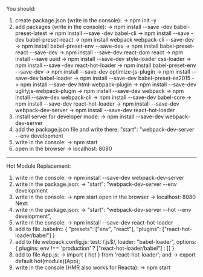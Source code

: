 You should:
1. create package.json (write in the console):
-> npm init -y
2. add packages (write in the console):
-> npm install --save -dev babel-preset-latest
-> npm install --save -dev babel-cli
-> npm install --save -dev babel-preset-react
-> npm install webpack webpack-cli --save-dev
-> npm install babel-preset-env --save-dev
-> npm install babel-preset-react --save-dev
-> npm install --save-dev react-dom react
-> npm install --save uuid
-> npm install --save-dev style-loader css-loader
-> npm install --save -dev react-hot-loader
-> npm install babel-preset-env --save-dev
-> npm install --save-dev optimize-js-plugin
-> npm install --save-dev babel-loader
-> npm install --save-dev babel-preset-es2015
-> npm install --save-dev html-webpack-plugin
-> npm install --save-dev uglifyjs-webpack-plugin
-> npm install --save-dev webpack
-> npm install --save-dev webpack-cli
-> npm install --save-dev babel-core
-> npm install --save-dev react-hot-loader
-> npm install --save-dev webpack-dev-server
-> npm install --save-dev react-hot-loader
3. install server for developer mode:
-> npm install --save-dev webpack-dev-server
4. add the package.json file and write there: "start": "webpack-dev-server --env development
5. write in the console:
-> npm start
6. open in the browser -> localhost: 8080
-------------------------------------------------------------------
Hot Module Replacement:
1. write in the console:
-> npm install --save-dev webpack-dev-server
2. write in the package.json:
-> "start": "webpack-dev-server --env development
3. write in the console:
-> npm start
 open in the browser -> localhost: 8080
Next:
4. write in the package.json:
-> "start": "webpack-dev-server --hot --env development",
5. write in the console:
-> npm install --save-dev react-hot-loader
6. add to file .babelrc:
{
  "presets": ["env", "react"],
  "plugins": ["react-hot-loader/babel"]
}
7. add to file webpack.config.js:
test: /\.js$/,
loader: "babel-loader",
options: {
    plugins: env !== 'production' ? ["react-hot-loader/babel"] : []
}
8. add to file App.js:
-> import { hot } from 'react-hot-loader';
and
-> export default hot(module)(App);
9. write in the console (HMR also works for Reacta):
-> npm start
